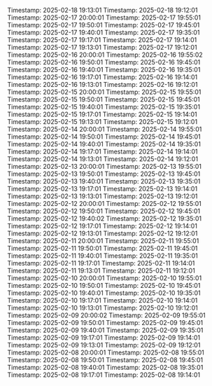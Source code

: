 Timestamp: 2025-02-18 19:13:01
Timestamp: 2025-02-18 19:12:01
Timestamp: 2025-02-17 20:00:01
Timestamp: 2025-02-17 19:55:01
Timestamp: 2025-02-17 19:50:01
Timestamp: 2025-02-17 19:45:01
Timestamp: 2025-02-17 19:40:01
Timestamp: 2025-02-17 19:35:01
Timestamp: 2025-02-17 19:17:01
Timestamp: 2025-02-17 19:14:01
Timestamp: 2025-02-17 19:13:01
Timestamp: 2025-02-17 19:12:01
Timestamp: 2025-02-16 20:00:01
Timestamp: 2025-02-16 19:55:02
Timestamp: 2025-02-16 19:50:01
Timestamp: 2025-02-16 19:45:01
Timestamp: 2025-02-16 19:40:01
Timestamp: 2025-02-16 19:35:01
Timestamp: 2025-02-16 19:17:01
Timestamp: 2025-02-16 19:14:01
Timestamp: 2025-02-16 19:13:01
Timestamp: 2025-02-16 19:12:01
Timestamp: 2025-02-15 20:00:01
Timestamp: 2025-02-15 19:55:01
Timestamp: 2025-02-15 19:50:01
Timestamp: 2025-02-15 19:45:01
Timestamp: 2025-02-15 19:40:01
Timestamp: 2025-02-15 19:35:01
Timestamp: 2025-02-15 19:17:01
Timestamp: 2025-02-15 19:14:01
Timestamp: 2025-02-15 19:13:01
Timestamp: 2025-02-15 19:12:01
Timestamp: 2025-02-14 20:00:01
Timestamp: 2025-02-14 19:55:01
Timestamp: 2025-02-14 19:50:01
Timestamp: 2025-02-14 19:45:01
Timestamp: 2025-02-14 19:40:01
Timestamp: 2025-02-14 19:35:01
Timestamp: 2025-02-14 19:17:01
Timestamp: 2025-02-14 19:14:01
Timestamp: 2025-02-14 19:13:01
Timestamp: 2025-02-14 19:12:01
Timestamp: 2025-02-13 20:00:01
Timestamp: 2025-02-13 19:55:01
Timestamp: 2025-02-13 19:50:01
Timestamp: 2025-02-13 19:45:01
Timestamp: 2025-02-13 19:40:01
Timestamp: 2025-02-13 19:35:01
Timestamp: 2025-02-13 19:17:01
Timestamp: 2025-02-13 19:14:01
Timestamp: 2025-02-13 19:13:01
Timestamp: 2025-02-13 19:12:01
Timestamp: 2025-02-12 20:00:01
Timestamp: 2025-02-12 19:55:01
Timestamp: 2025-02-12 19:50:01
Timestamp: 2025-02-12 19:45:01
Timestamp: 2025-02-12 19:40:02
Timestamp: 2025-02-12 19:35:01
Timestamp: 2025-02-12 19:17:01
Timestamp: 2025-02-12 19:14:01
Timestamp: 2025-02-12 19:13:01
Timestamp: 2025-02-12 19:12:01
Timestamp: 2025-02-11 20:00:01
Timestamp: 2025-02-11 19:55:01
Timestamp: 2025-02-11 19:50:01
Timestamp: 2025-02-11 19:45:01
Timestamp: 2025-02-11 19:40:01
Timestamp: 2025-02-11 19:35:01
Timestamp: 2025-02-11 19:17:01
Timestamp: 2025-02-11 19:14:01
Timestamp: 2025-02-11 19:13:01
Timestamp: 2025-02-11 19:12:01
Timestamp: 2025-02-10 20:00:01
Timestamp: 2025-02-10 19:55:01
Timestamp: 2025-02-10 19:50:01
Timestamp: 2025-02-10 19:45:01
Timestamp: 2025-02-10 19:40:01
Timestamp: 2025-02-10 19:35:01
Timestamp: 2025-02-10 19:17:01
Timestamp: 2025-02-10 19:14:01
Timestamp: 2025-02-10 19:13:01
Timestamp: 2025-02-10 19:12:01
Timestamp: 2025-02-09 20:00:02
Timestamp: 2025-02-09 19:55:01
Timestamp: 2025-02-09 19:50:01
Timestamp: 2025-02-09 19:45:01
Timestamp: 2025-02-09 19:40:01
Timestamp: 2025-02-09 19:35:01
Timestamp: 2025-02-09 19:17:01
Timestamp: 2025-02-09 19:14:01
Timestamp: 2025-02-09 19:13:01
Timestamp: 2025-02-09 19:12:01
Timestamp: 2025-02-08 20:00:01
Timestamp: 2025-02-08 19:55:01
Timestamp: 2025-02-08 19:50:01
Timestamp: 2025-02-08 19:45:01
Timestamp: 2025-02-08 19:40:01
Timestamp: 2025-02-08 19:35:01
Timestamp: 2025-02-08 19:17:01
Timestamp: 2025-02-08 19:14:01
